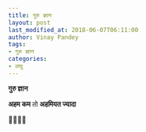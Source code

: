 ```yaml
---
title: गुरु ज्ञान
layout: post
last_modified_at: 2018-06-07T06:11:00
author: Vinay Pandey
tags:
- गुरु ज्ञान
categories:
- लघु
---
```

**गुरु ज्ञान**

**अहम कम**
तो
**अहमियत ज्यादा**

🙏🌷🌷🙏


